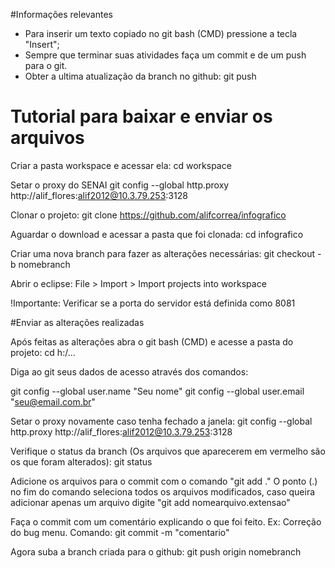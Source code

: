 #Informações relevantes
- Para inserir um texto copiado no git bash (CMD) pressione a tecla "Insert";
- Sempre que terminar suas atividades faça um commit e de um push para o git.
- Obter a ultima atualização da branch no github: git push

# Tutorial para baixar e enviar os arquivos 

Criar a pasta workspace e acessar ela: cd workspace

Setar o proxy do SENAI  git config --global http.proxy http://alif_flores:alif2012@10.3.79.253:3128

Clonar o projeto: git clone https://github.com/alifcorrea/infografico

Aguardar o download e acessar a pasta que foi clonada: cd infografico

Criar uma nova branch para fazer as alterações necessárias: git checkout -b nomebranch

Abrir  o eclipse:
File > Import > Import projects into workspace

!Importante: Verificar se a porta do servidor está definida como 8081  

#Enviar as alterações realizadas

Após feitas as alterações abra o git bash (CMD) e acesse a pasta do projeto: cd h:/...

Diga ao git seus dados de acesso através dos comandos:

git	config --global user.name "Seu nome" 
git	config --global user.email "seu@email.com.br"

Setar o proxy novamente caso tenha fechado a janela: git config --global http.proxy http://alif_flores:alif2012@10.3.79.253:3128

Verifique o status da branch (Os arquivos que aparecerem em vermelho são os que foram alterados): git status

Adicione os arquivos para o commit com o comando "git add ." O ponto (.) no fim do comando seleciona todos os arquivos modificados, caso queira adicionar apenas um arquivo digite "git add nomearquivo.extensao"
 
Faça o commit com um comentário explicando o que foi feito. Ex: Correção do bug menu. Comando: git commit -m "comentario"

Agora suba a branch criada para o github: git push origin nomebranch